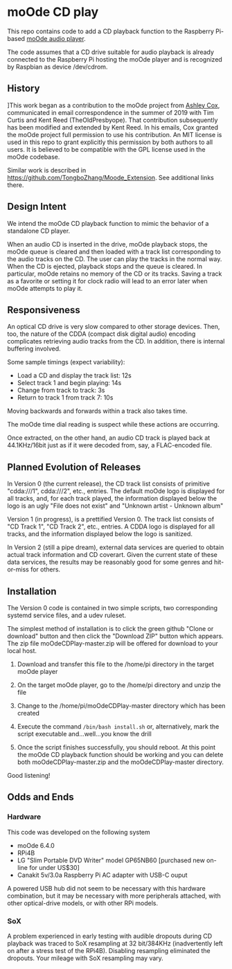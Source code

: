 # moOde CD play

This repo contains code to add a CD playback function to the Raspberry Pi-based [moOde audio player](http://moodeaudio.org).

The code assumes that a CD drive suitable for audio playback is already connected to the Raspberry Pi hosting the moOde player and is recognized by Raspbian as device /dev/cdrom.
 
## History

]This work began as a contribution to the moOde project from [Ashley Cox](https://ashleycox.co.uk/), communicated in email correspondence in the summer of 2019 with Tim Curtis and Kent Reed (TheOldPresbyope). That contribution subsequently has been modified and extended by Kent Reed. In his emails, Cox granted the moOde project full permission to use his contribution. An MIT license is used in this repo to grant explicitly this permission by both authors to all users. It is believed to be compatible with the GPL license used in the moOde codebase.

Similar work is described in https://github.com/TongboZhang/Moode_Extension. See additional links there.

## Design Intent

We intend the moOde CD playback function to mimic the behavior of a standalone CD player.

When an audio CD is inserted in the drive, moOde playback stops, the moOde queue is cleared and then loaded with a track list corresponding to the audio tracks on the CD. The user can play the tracks in the normal way. When the CD is ejected, playback stops and the queue is cleared. In particular, moOde retains no memory of the CD or its tracks. Saving a track as a favorite or setting it for clock radio will lead to an error later when moOde attempts to play it.

## Responsiveness

An optical CD drive is very slow compared to other storage devices. Then, too, the nature of the CDDA (compact disk digital audio) encoding complicates retrieving audio tracks from the CD. In addition, there is internal buffering involved.

Some sample timings (expect variability):

- Load a CD and display the track list: 12s
- Select track 1 and begin playing: 14s
- Change from track to track: 3s
- Return to track 1 from track 7: 10s

Moving backwards and forwards within a track also takes time.

The moOde time dial reading is suspect while these actions are occurring.

Once extracted, on the other hand, an audio CD track is played back at 44.1KHz/16bit just as if it were decoded from, say, a FLAC-encoded file.

## Planned Evolution of Releases

In Version 0 (the current release), the CD track list consists of primitive "cdda:///1", cdda:///2", etc., entries. The default moOde logo is displayed for all tracks, and, for each track played, the information displayed below the logo is an ugly "File does not exist" and "Unknown artist - Unknown album"

Version 1 (in progress), is a prettified Version 0. The track list consists of "CD Track 1", "CD Track 2", etc., entries. A CDDA logo is displayed for all tracks, and the information displayed below the logo is sanitized.

In Version 2 (still a pipe dream), external data services are queried to obtain actual track information and CD coverart. Given the current state of these data services, the results may be reasonably good for some genres and hit-or-miss for others.

## Installation

The Version 0 code is contained in two simple scripts, two corresponding systemd service files, and a udev ruleset.

The simplest method of installation is to click the green github "Clone or download" button and then click the "Download ZIP" button which appears. The zip file moOdeCDPlay-master.zip will be offered for download to your local host. 

1. Download and transfer this file to the /home/pi directory in the target moOde player
2. On the target moOde player, go to the /home/pi directory and unzip the file
3. Change to the /home/pi/moOdeCDPlay-master directory which has been created
4. Execute the command
`/bin/bash install.sh` or, alternatively, mark the script executable and...well...you know the drill

5. Once the script finishes successfully, you should reboot. At this point the moOde CD playback function should be working and you can delete both moOdeCDPlay-master.zip and the moOdeCDPlay-master directory.

Good listening!

## Odds and Ends

### Hardware

This code was developed on the following system
- moOde 6.4.0
- RPi4B
- LG "Slim Portable DVD Writer" model GP65NB60 [purchased new on-line for under US$30]
- Canakit 5v/3.0a Raspberry Pi AC adapter with USB-C ouput

A powered USB hub did not seem to be necessary with this hardware combination, but it may be necessary with more peripherals attached, with other optical-drive models, or with other RPi models.

### SoX

A problem experienced in early testing with audible dropouts during CD playback was traced to SoX resampling at 32 bit/384KHz (inadvertently left on after a stress test of the RPi4B). Disabling resampling eliminated the dropouts. Your mileage with SoX resampling may vary.

